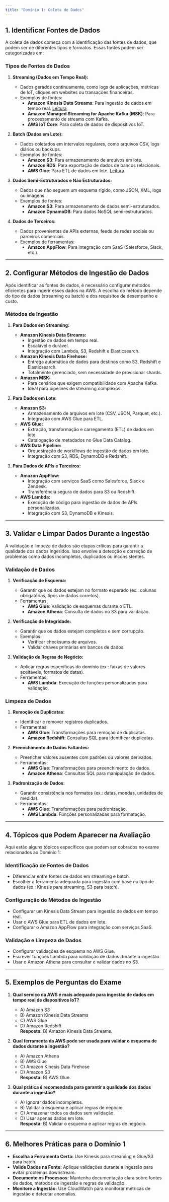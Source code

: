 ```yaml
---
title: "Domínio 1: Coleta de Dados"
---
```

## **1. Identificar Fontes de Dados**
A coleta de dados começa com a identificação das fontes de dados, que podem ser de diferentes tipos e formatos. Essas fontes podem ser categorizadas em:

### **Tipos de Fontes de Dados**
1. **Streaming (Dados em Tempo Real):**
   - Dados gerados continuamente, como logs de aplicações, métricas de IoT, cliques em websites ou transações financeiras.
   - Exemplos de fontes:
     - **Amazon Kinesis Data Streams**: Para ingestão de dados em tempo real. [Leitura](../kinesis)
     - **Amazon Managed Streaming for Apache Kafka (MSK)**: Para processamento de streams com Kafka.
     - **AWS IoT Core**: Para coleta de dados de dispositivos IoT.

2. **Batch (Dados em Lote):**
   - Dados coletados em intervalos regulares, como arquivos CSV, logs diários ou backups.
   - Exemplos de fontes:
     - **Amazon S3**: Para armazenamento de arquivos em lote.
     - **Amazon RDS**: Para exportação de dados de bancos relacionais.
     - **AWS Glue**: Para ETL de dados em lote. [Leitura](../glue)

3. **Dados Semi-Estruturados e Não Estruturados:**
   - Dados que não seguem um esquema rígido, como JSON, XML, logs ou imagens.
   - Exemplos de fontes:
     - **Amazon S3**: Para armazenamento de dados semi-estruturados.
     - **Amazon DynamoDB**: Para dados NoSQL semi-estruturados.

4. **Dados de Terceiros:**
   - Dados provenientes de APIs externas, feeds de redes sociais ou parceiros comerciais.
   - Exemplos de ferramentas:
     - **Amazon AppFlow**: Para integração com SaaS (Salesforce, Slack, etc.).

---

## **2. Configurar Métodos de Ingestão de Dados**
Após identificar as fontes de dados, é necessário configurar métodos eficientes para ingerir esses dados na AWS. A escolha do método depende do tipo de dados (streaming ou batch) e dos requisitos de desempenho e custo.

### **Métodos de Ingestão**
1. **Para Dados em Streaming:**
   - **Amazon Kinesis Data Streams:**
     - Ingestão de dados em tempo real.
     - Escalável e durável.
     - Integração com Lambda, S3, Redshift e Elasticsearch.
   - **Amazon Kinesis Data Firehose:**
     - Entrega automática de dados para destinos como S3, Redshift e Elasticsearch.
     - Totalmente gerenciado, sem necessidade de provisionar shards.
   - **Amazon MSK:**
     - Para cenários que exigem compatibilidade com Apache Kafka.
     - Ideal para pipelines de streaming complexos.

2. **Para Dados em Lote:**
   - **Amazon S3:**
     - Armazenamento de arquivos em lote (CSV, JSON, Parquet, etc.).
     - Integração com AWS Glue para ETL.
   - **AWS Glue:**
     - Extração, transformação e carregamento (ETL) de dados em lote.
     - Catalogação de metadados no Glue Data Catalog.
   - **AWS Data Pipeline:**
     - Orquestração de workflows de ingestão de dados em lote.
     - Integração com S3, RDS, DynamoDB e Redshift.

3. **Para Dados de APIs e Terceiros:**
   - **Amazon AppFlow:**
     - Integração com serviços SaaS como Salesforce, Slack e Zendesk.
     - Transferência segura de dados para S3 ou Redshift.
   - **AWS Lambda:**
     - Execução de código para ingestão de dados de APIs personalizadas.
     - Integração com S3, DynamoDB e Kinesis.

---

## **3. Validar e Limpar Dados Durante a Ingestão**
A validação e limpeza de dados são etapas críticas para garantir a qualidade dos dados ingeridos. Isso envolve a detecção e correção de problemas como dados incompletos, duplicados ou inconsistentes.

### **Validação de Dados**
1. **Verificação de Esquema:**
   - Garantir que os dados estejam no formato esperado (ex.: colunas obrigatórias, tipos de dados corretos).
   - Ferramentas:
     - **AWS Glue**: Validação de esquemas durante o ETL.
     - **Amazon Athena**: Consulta de dados no S3 para validação.

2. **Verificação de Integridade:**
   - Garantir que os dados estejam completos e sem corrupção.
   - Exemplos:
     - Verificar checksums de arquivos.
     - Validar chaves primárias em bancos de dados.

3. **Validação de Regras de Negócio:**
   - Aplicar regras específicas do domínio (ex.: faixas de valores aceitáveis, formatos de datas).
   - Ferramentas:
     - **AWS Lambda**: Execução de funções personalizadas para validação.

### **Limpeza de Dados**
1. **Remoção de Duplicatas:**
   - Identificar e remover registros duplicados.
   - Ferramentas:
     - **AWS Glue**: Transformações para remoção de duplicatas.
     - **Amazon Redshift**: Consultas SQL para identificar duplicatas.

2. **Preenchimento de Dados Faltantes:**
   - Preencher valores ausentes com padrões ou valores derivados.
   - Ferramentas:
     - **AWS Glue**: Transformações para preenchimento de dados.
     - **Amazon Athena**: Consultas SQL para manipulação de dados.

3. **Padronização de Dados:**
   - Garantir consistência nos formatos (ex.: datas, moedas, unidades de medida).
   - Ferramentas:
     - **AWS Glue**: Transformações para padronização.
     - **AWS Lambda**: Funções personalizadas para formatação.

---

## **4. Tópicos que Podem Aparecer na Avaliação**
Aqui estão alguns tópicos específicos que podem ser cobrados no exame relacionados ao Domínio 1:

### **Identificação de Fontes de Dados**
- Diferenciar entre fontes de dados em streaming e batch.
- Escolher a ferramenta adequada para ingestão com base no tipo de dados (ex.: Kinesis para streaming, S3 para batch).

### **Configuração de Métodos de Ingestão**
- Configurar um Kinesis Data Stream para ingestão de dados em tempo real.
- Usar o AWS Glue para ETL de dados em lote.
- Configurar o Amazon AppFlow para integração com serviços SaaS.

### **Validação e Limpeza de Dados**
- Configurar validações de esquema no AWS Glue.
- Escrever funções Lambda para validação de dados durante a ingestão.
- Usar o Amazon Athena para consultar e validar dados no S3.

---

## **5. Exemplos de Perguntas do Exame**
1. **Qual serviço da AWS é mais adequado para ingestão de dados em tempo real de dispositivos IoT?**
   - A) Amazon S3  
   - B) Amazon Kinesis Data Streams  
   - C) AWS Glue  
   - D) Amazon Redshift  
   **Resposta:** B) Amazon Kinesis Data Streams.

2. **Qual ferramenta da AWS pode ser usada para validar o esquema de dados durante a ingestão?**
   - A) Amazon Athena  
   - B) AWS Glue  
   - C) Amazon Kinesis Data Firehose  
   - D) Amazon S3  
   **Resposta:** B) AWS Glue.

3. **Qual prática é recomendada para garantir a qualidade dos dados durante a ingestão?**
   - A) Ignorar dados incompletos.  
   - B) Validar o esquema e aplicar regras de negócio.  
   - C) Armazenar todos os dados sem validação.  
   - D) Usar apenas dados em lote.  
   **Resposta:** B) Validar o esquema e aplicar regras de negócio.

---

## **6. Melhores Práticas para o Domínio 1**
- **Escolha a Ferramenta Certa:** Use Kinesis para streaming e Glue/S3 para batch.
- **Valide Dados na Fonte:** Aplique validações durante a ingestão para evitar problemas downstream.
- **Documente os Processos:** Mantenha documentação clara sobre fontes de dados, métodos de ingestão e regras de validação.
- **Monitore a Ingestão:** Use CloudWatch para monitorar métricas de ingestão e detectar anomalias.